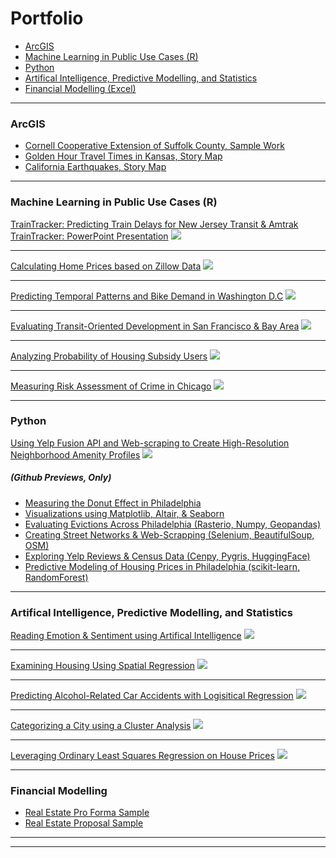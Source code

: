 # Portfolio

<ul>
<li> <a href="#scroll2">ArcGIS </a> </li>
<li> <a href="#scroll5"> Machine Learning in Public Use Cases (R) </a> </li>
<li> <a href="#scroll4"> Python </a> </li>
<li> <a href="#scroll3"> Artifical Intelligence, Predictive Modelling, and Statistics </a> </li> 
<li> <a href="#scroll1">Financial Modelling (Excel)</a>  </li>
</ul>

---
<div>
  <h3 id="scroll2"> ArcGIS </h3>
</div>

- [Cornell Cooperative Extension of Suffolk County, Sample Work](https://drive.google.com/file/d/1ZrnhLNsfEhLysd7TSsmviwZy6pITgXXY/view?usp=sharing)
- [Golden Hour Travel Times in Kansas, Story Map](https://storymaps.arcgis.com/stories/b3830b9522fd42c1b05e21b473174709)
- [California Earthquakes, Story Map](https://storymaps.arcgis.com/stories/91e5819e95374b32aafdcb12d167ac87)


---
<div>
  <h3 id="scroll5"> Machine Learning in Public Use Cases (R) </h3>
</div>
 
[TrainTracker: Predicting Train Delays for New Jersey Transit & Amtrak](/projects/figuring-it-out-markdown.html) <br> 
[TrainTracker: PowerPoint Presentation](https://drive.google.com/file/d/1-L7rZkTZ-m6oQc1FHyWHVvdZbQmpufME/view?usp=sharing)
<img src="https://github.com/TrevorKap/Portfolio-Page/blob/master/images/TrainGraphs.jpg?raw=true"/>


---
[Calculating Home Prices based on Zillow Data](/projects/MidtermAssignment.html)
<img src="images/ZillowPredictionsDashboard.png?raw=true"/>

---
[Predicting Temporal Patterns and Bike Demand in Washington D.C](/projects/PredictingBikeUseDC.html)
<img src="images/PredictingBikeShareDashboard.png?raw=true"/>

---
[Evaluating Transit-Oriented Development in San Francisco & Bay Area](/projects/TODAssignment_Kapuvari.html)
<img src="images/TODSanFranBay.png?raw=true"/>

---
[Analyzing Probability of Housing Subsidy Users](/projects/TargetingaHousingSubsidyKapuvari.html)
<img src="images/housesubsidy.png?raw=true"/>

---
[Measuring Risk Assessment of Crime in Chicago](/projects/GeospatialRiskPredictionKapuvari.html)
<img src="images/RiskAssessment.png?raw=true"/>

---
<div>
  <h3 id="scroll4"> Python </h3>
</div>

[Using Yelp Fusion API and Web-scraping to Create High-Resolution Neighborhood Amenity Profiles](http://luckylaharltim.GitHub.io/MUSA_5500_Final)
<img src="images/AmenityDashboard.png?raw=true"/>

##### (Github Previews, Only)

- [Measuring the Donut Effect in Philadelphia](https://github.com/TrevorKap/Portfolio-Page/blob/master/projects/DonutEffect.ipynb)
- [Visualizations using Matplotlib, Altair, & Seaborn](https://github.com/TrevorKap/Portfolio-Page/blob/master/projects/matplotseabornaltair.ipynb)
- [Evaluating Evictions Across Philadelphia (Rasterio, Numpy, Geopandas)](https://github.com/TrevorKap/Portfolio-Page/blob/master/projects/evictions.ipynb)
- [Creating Street Networks & Web-Scrapping (Selenium, BeautifulSoup, OSM)](https://github.com/TrevorKap/Portfolio-Page/blob/master/projects/streetsandwebscrap.ipynb)
- [Exploring Yelp Reviews & Census Data (Cenpy, Pygris, HuggingFace)](https://github.com/TrevorKap/Portfolio-Page/blob/master/projects/yelpreviews.ipynb)
- [Predictive Modeling of Housing Prices in Philadelphia (scikit-learn, RandomForest)](https://github.com/TrevorKap/Portfolio-Page/blob/master/projects/predictionmodelling.ipynb)

---
<div>
  <h3 id="scroll3"> Artifical Intelligence, Predictive Modelling, and Statistics </h3>
</div>

[Reading Emotion &  Sentiment using Artifical Intelligence](/projects/emotionsentiment.html)
<img src="images/GPTDashboard.png?raw=true"/>

---

[Examining Housing Using Spatial Regression](/projects/SPATIALRegression.html)
<img src="images/SpatialRegressioDashboard.png?raw=true"/>

---

[Predicting Alcohol-Related Car Accidents with Logisitical Regression](/projects/LogisticRegression.html)
<img src="images/logisticdashboard.png?raw=true"/>

---

[Categorizing a City using a Cluster Analysis](/projects/kmeansclusters.html)
<img src="images/ClustersDashboard.png?raw=true"/>

---

[Leveraging Ordinary Least Squares Regression on House Prices](/projects/OLSRegression.html)
<img src="images/homework1statspic.png?raw=true"/>

---
<div>
  <h3 id="scroll1"> Financial Modelling </h3>
</div>

- [Real Estate Pro Forma Sample](https://drive.google.com/file/d/1SbKRN3aR0iZuVeNruVqtcZ5DZfqUGHYT/view?usp=sharing)
- [Real Estate Proposal Sample](https://drive.google.com/file/d/1GDl2h8u4B8e8uVVPUcwVJiPy9M303eXm/view?usp=sharing)


---
<meta http-equiv='cache-control' content='no-cache'> 
<meta http-equiv='expires' content='0'> 
<meta http-equiv='pragma' content='no-cache'>

---



